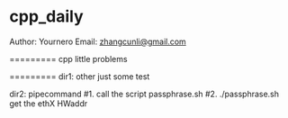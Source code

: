 cpp_daily
=========
Author: Yournero
Email:  zhangcunli@gmail.com

=========
cpp little problems

=========
dir1: other
      just some test

dir2: pipecommand
#1. call the script passphrase.sh
#2. ./passphrase.sh get the ethX HWaddr

